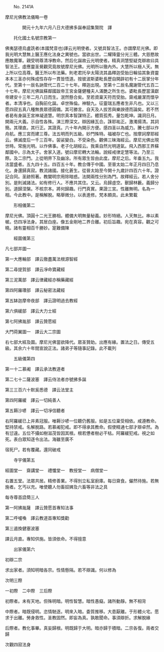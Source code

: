 ﻿　　No. 2141A

摩尼光佛教法儀略一卷

　　　　開元十九年六月八日大德拂多誕奉詔集賢院　譯


　　托化國土名號宗教第一

佛夷瑟德烏盧詵者(本國梵音也)譯云光明使者。又號具智法王。亦謂摩尼光佛。即我光明大慧無上醫王應化法身之異號也。當欲出世。二耀降靈分光三體。大慈愍故應敵魔軍。親受明尊清凈教命。然后化誕故云光明使者。精真洞慧堅疑克辯故曰具智法王。虛應靈圣覺觀究竟故號摩尼光佛。光明所以徹內外。大慧所以極人天。無上所以位高尊。醫王所以布法藥。則老君托孕太陽流其晶釋迦受胎日輪協其象資靈本本三圣亦何殊成性存存一貫皆悟道。按彼波斯婆毗長歷自開辟初有十二辰掌分年代。至第十一辰名訥管代二百二十七年。釋迦出現。至第十二辰名魔謝管代五百二十七年。摩尼光佛誕蘇鄰國跋帝王宮金薩健種夫人滿艷之所生也。婆毗長歷當漢獻帝建安十三年二月八日而生。泯然懸合矣。至若資稟天符而受胎。齋戒嚴潔而懷孕者。本清凈也。自胸前化誕。卓世殊倫。神驗九。征靈瑞五應者生非凡也。又以三愿四寂五真八種無畏眾德圓備。其可勝言。自天及人拔苦與樂諛德而論矣。若不然者曷有身誕王宮神凝道慧。明宗真本智謀特正。體質孤秀。量包乾坤。識洞日月。開兩元大義。示自性各殊。演三際深文。辯因緣瓦合。誅耶祐正。激濁揚清。其詞簡。其理直。其行正。其證真。六十年內開示方便。感四圣以為威力。騰七部以作舟航。應三宮而建三尊。法五明而列五級。妙門殊特。福被存亡也。按摩訶摩耶經云。佛滅度后一千三百年。袈裟變白。不受染色。觀佛三昧海經云。摩尼光佛出現世時。常施光明。以作佛事。老子化胡經云。我乘自然光明道氣。飛入西那王界蘇鄰國中。示為太子。舍家入道。號曰摩尼轉大法輪。說經戒律定慧等法。乃至三際。及二宗門。上從明界下及幽涂。所有眾生皆由此度。摩尼之后。年垂五九。我法當盛者。五九四十五。四百五十年。教合傳于中國。至晉太始二年正月四日乃息化。身還歸真寂。教流諸國。接化蒼生。從晉太始至今開十九歲計四百六十年。證記合同。圣跡照著。教闡明宗用除暗惑。法開兩性分別為門。故釋經云。若人舍分別。是則滅諸法。如有修行人。不應共其住。又云。烏歸虛空。獸歸林藪。義歸分別。道歸涅槃。不核宗本。將何歸趣。行門真實。果證三宮。性離無明。名為一相。今此教中。是稱解脫。略舉微分。以表進修。梵本頗具。此未繁載

　　形相儀第二

摩尼光佛。頂圓十二光王勝相。體備大明無量秘義。妙形特絕。人天無比。串以素帔。仿四凈法身。其居白座。像五金剛地二界合離。初后旨趣。宛在真容。觀之可曉。諸有靈相百千勝妙。寔難備陳

　　經圖儀第三

凡七部并圖一

第一大應輪部　譯云徹盡萬法根源智經

第二尋提賀部　譯云凈命寶藏經

第三泥萬部　譯云律藏經亦稱藥藏經

第四阿羅瓚部　譯云秘密法藏經

第五缽迦摩帝夜部　譯云證明過去教經

第六俱緩部　譯云大力士經

第七阿拂胤部　譯云贊愿經

大門荷翼圖一　譯云大二宗圖

右七部大經及圖。摩尼光佛當欲降代。眾圣贊助。出應有緣。置法之日。傳受五級。其余六十年間宣說正法。諸弟子等隨事記錄。此不載列

　　五級儀第四

第一十二慕阇　譯云承法教道者

第二七十二薩波塞　譯云侍法者亦號拂多誕

第三三百六十默奚悉德　譯云法堂主

第四阿羅緩　譯云一切純善人

第五耨沙喭　譯云一切凈信聽者

右阿羅緩已上并素冠服。唯耨沙喭一位聽仍舊服。如是五位稟受相依。咸遵教命。堅持禁戒。名解脫路。若慕阇犯戒。即不得承其教命。假使精通七部才辯卓然。為有愆違。五位不攝如樹滋茂皆因其根。根若憊者樹必干枯。阿羅緩犯戒。視之如死。表白眾知逐令出法。海雖至廣不

宿死尸。若有覆藏。還同破戒

　　寺宇儀第五

經圖堂一　齋講堂一　禮懺堂一　教授堂一　病僧堂一

右置五堂。法眾共居。精修善業。不得別立私室廚庫。每日齋食。儼然待施。若無施者。乞丐以充。唯使聽人勿畜奴婢及六畜等非法之具

每寺尊首詮蕳三人

第一阿拂胤薩　譯云贊愿首專知法事

第二呼嚧喚　譯云教道首專知獎勸

第三遏換健塞波塞

譯云月直。專知供施。皆須依命。不得擅意

　　出家儀第六

初辯二宗

求出家者。須知明暗各宗。性情懸隔。若不辯識。何以修為

次明三際

一初際　二中際　三后際

初際者。未有天地。但殊明暗。明性智慧。暗性愚癡。諸所動靜。無不相背

中際者。暗既侵明。恣情馳逐。明來入暗。委質推移。大患厭離。于形體火宅。愿求于出離。勞身救性。圣教固然。即妄為真。孰敢聞命。事須辯折。求解脫緣

后際者。教化事畢。真妄歸根。明既歸于大明。暗亦歸于積暗。二宗各復。兩者交歸

次觀四寂法身
